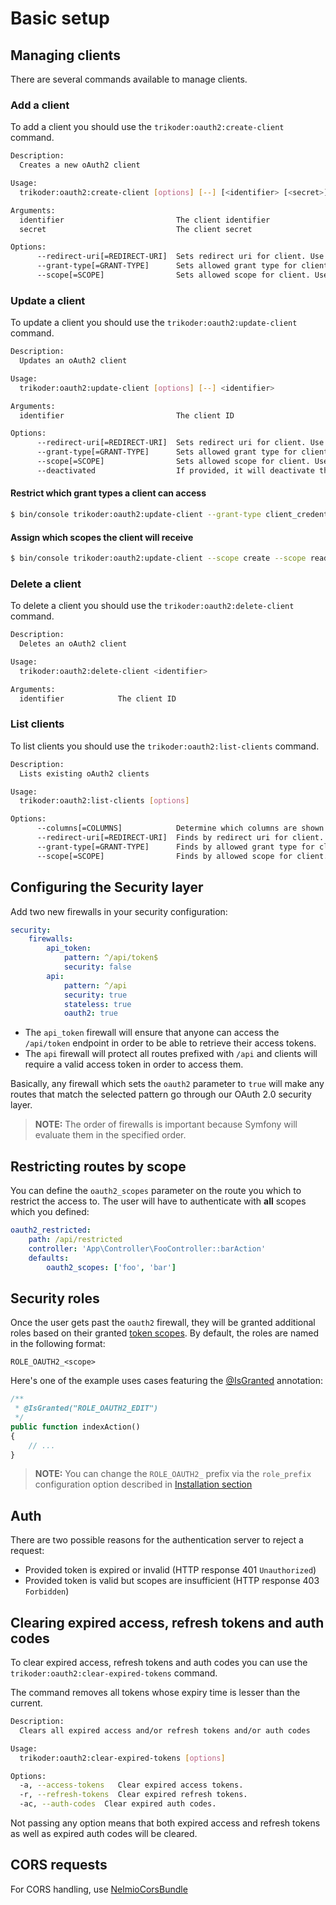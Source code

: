 # Basic setup

## Managing clients

There are several commands available to manage clients.

### Add a client

To add a client you should use the `trikoder:oauth2:create-client` command.

```sh
Description:
  Creates a new oAuth2 client

Usage:
  trikoder:oauth2:create-client [options] [--] [<identifier> [<secret>]]

Arguments:
  identifier                         The client identifier
  secret                             The client secret

Options:
      --redirect-uri[=REDIRECT-URI]  Sets redirect uri for client. Use this option multiple times to set multiple redirect URIs. (multiple values allowed)
      --grant-type[=GRANT-TYPE]      Sets allowed grant type for client. Use this option multiple times to set multiple grant types. (multiple values allowed)
      --scope[=SCOPE]                Sets allowed scope for client. Use this option multiple times to set multiple scopes. (multiple values allowed)
```


### Update a client

To update a client you should use the `trikoder:oauth2:update-client` command.

```sh
Description:
  Updates an oAuth2 client

Usage:
  trikoder:oauth2:update-client [options] [--] <identifier>

Arguments:
  identifier                         The client ID

Options:
      --redirect-uri[=REDIRECT-URI]  Sets redirect uri for client. Use this option multiple times to set multiple redirect URIs. (multiple values allowed)
      --grant-type[=GRANT-TYPE]      Sets allowed grant type for client. Use this option multiple times to set multiple grant types. (multiple values allowed)
      --scope[=SCOPE]                Sets allowed scope for client. Use this option multiple times to set multiple scopes. (multiple values allowed)
      --deactivated                  If provided, it will deactivate the given client.
```

#### Restrict which grant types a client can access

```sh
$ bin/console trikoder:oauth2:update-client --grant-type client_credentials --grant-type password foo
```

#### Assign which scopes the client will receive


```sh
$ bin/console trikoder:oauth2:update-client --scope create --scope read foo
```

### Delete a client
To delete a client you should use the `trikoder:oauth2:delete-client` command.

```sh
Description:
  Deletes an oAuth2 client

Usage:
  trikoder:oauth2:delete-client <identifier>

Arguments:
  identifier            The client ID
```

### List clients
To list clients you should use the `trikoder:oauth2:list-clients` command.

```sh
Description:
  Lists existing oAuth2 clients

Usage:
  trikoder:oauth2:list-clients [options]

Options:
      --columns[=COLUMNS]            Determine which columns are shown. Comma separated list. [default: "identifier, secret, scope, redirect uri, grant type"]
      --redirect-uri[=REDIRECT-URI]  Finds by redirect uri for client. Use this option multiple times to filter by multiple redirect URIs. (multiple values allowed)
      --grant-type[=GRANT-TYPE]      Finds by allowed grant type for client. Use this option multiple times to filter by multiple grant types. (multiple values allowed)
      --scope[=SCOPE]                Finds by allowed scope for client. Use this option multiple times to find by multiple scopes. (multiple values allowed)__
```

## Configuring the Security layer

Add two new firewalls in your security configuration:

```yaml
security:
    firewalls:
        api_token:
            pattern: ^/api/token$
            security: false
        api:
            pattern: ^/api
            security: true
            stateless: true
            oauth2: true
```

* The `api_token` firewall will ensure that anyone can access the `/api/token` endpoint in order to be able to retrieve their access tokens.
* The `api` firewall will protect all routes prefixed with `/api` and clients will require a valid access token in order to access them.

Basically, any firewall which sets the `oauth2` parameter to `true` will make any routes that match the selected pattern go through our OAuth 2.0 security layer.

> **NOTE:** The order of firewalls is important because Symfony will evaluate them in the specified order.

## Restricting routes by scope

You can define the `oauth2_scopes` parameter on the route you which to restrict the access to. The user will have to authenticate with **all** scopes which you defined:

```yaml
oauth2_restricted:
    path: /api/restricted
    controller: 'App\Controller\FooController::barAction'
    defaults:
        oauth2_scopes: ['foo', 'bar']
```

## Security roles

Once the user gets past the `oauth2` firewall, they will be granted additional roles based on their granted [token scopes](controlling-token-scopes.md).
By default, the roles are named in the following format:

```
ROLE_OAUTH2_<scope>
```

Here's one of the example uses cases featuring the [@IsGranted](https://symfony.com/doc/current/bundles/SensioFrameworkExtraBundle/annotations/security.html#isgranted) annotation:

```php
/**
 * @IsGranted("ROLE_OAUTH2_EDIT")
 */
public function indexAction()
{
    // ...
}
```

> **NOTE:** You can change the `ROLE_OAUTH2_` prefix via the `role_prefix` configuration option described in [Installation section](../README.md#installation)

## Auth

There are two possible reasons for the authentication server to reject a request:
- Provided token is expired or invalid (HTTP response 401 `Unauthorized`)
- Provided token is valid but scopes are insufficient (HTTP response 403 `Forbidden`)

## Clearing expired access, refresh tokens and auth codes

To clear expired access, refresh tokens and auth codes you can use the `trikoder:oauth2:clear-expired-tokens` command.

The command removes all tokens whose expiry time is lesser than the current.

```sh
Description:
  Clears all expired access and/or refresh tokens and/or auth codes

Usage:
  trikoder:oauth2:clear-expired-tokens [options]

Options:
  -a, --access-tokens   Clear expired access tokens.
  -r, --refresh-tokens  Clear expired refresh tokens.
  -ac, --auth-codes  Clear expired auth codes.
```

Not passing any option means that both expired access and refresh tokens as well as expired auth codes
will be cleared.

## CORS requests

For CORS handling, use [NelmioCorsBundle](https://github.com/nelmio/NelmioCorsBundle)
